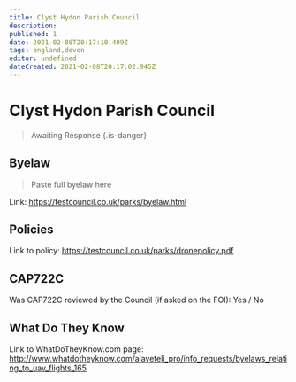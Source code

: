 ```yaml
---
title: Clyst Hydon Parish Council
description:
published: 1
date: 2021-02-08T20:17:10.409Z
tags: england,devon
editor: undefined
dateCreated: 2021-02-08T20:17:02.945Z
---
```


# Clyst Hydon Parish Council
>  Awaiting Response
> {.is-danger}

## Byelaw
> Paste full byelaw here

Link:
https://testcouncil.co.uk/parks/byelaw.html

## Policies
Link to policy:
https://testcouncil.co.uk/parks/dronepolicy.pdf

## CAP722C

Was CAP722C reviewed by the Council (if asked on the FOI): Yes / No

## What Do They Know

Link to WhatDoTheyKnow.com page:
http://www.whatdotheyknow.com/alaveteli_pro/info_requests/byelaws_relating_to_uav_flights_165

